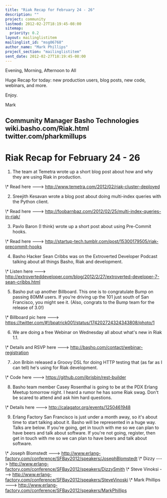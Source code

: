 ```yaml
---
title: "Riak Recap for February 24 - 26"
description: ""
project: community
lastmod: 2012-02-27T18:19:45-08:00
sitemap:
  priority: 0.2
layout: mailinglistitem
mailinglist_id: "msg06768"
author_name: "Mark Phillips"
project_section: "mailinglistitem"
sent_date: 2012-02-27T18:19:45-08:00
---
```



Evening, Morning, Afternoon to All

Huge Recap for today: new production users, blog posts, new code,
webinars, and more.

Enjoy.

Mark

Community Manager
Basho Technologies
wiki.basho.com/Riak.html
twitter.com/pharkmillups
-------------------------------------

Riak Recap for February 24 - 26
========================

1) The team at Temetra wrote up a short blog post about how and why
they are using Riak in production.

\\* Read here ---&gt; http://www.temetra.com/2012/02/riak-cluster-deployed

2) Sreejith Kesavan wrote a blog post about doing multi-index queries
with the Python client.

\\* Read here ---&gt; http://foobarnbaz.com/2012/02/25/multi-index-queries-in-riak/

3) Pavlo Baron (I think) wrote up a short post about using Pre-Commit hooks.

\\* Read here ---&gt;
http://startup-tech.tumblr.com/post/15300179505/riak-precommit-hooks

4) Basho Hacker Sean Cribbs was on the Extroverted Developer Podcast
talking about all things Basho, Riak and development.

\\* Listen here ---&gt;
http://extroverteddeveloper.com/blog/2012/2/27/extroverted-developer-7-sean-cribbs.html

5) Basho put up another Billboard. This one is to congratulate Bump on
passing 80MM users. If you're driving up the 101 just south of San
Francisco, you might see it. (Also, congrats to the Bump team for the
release of 3.0!)

\\* Billboard pic here ---&gt;
https://twitter.com/#!/bpatrick001/status/174202724324343808/photo/1
 
6) We are doing a free Webinar on Wednesday all about what's new in Riak 1.1.

\\* Details and RSVP here ---&gt; http://basho.com/contact/webinar-registration

7) Jon Bribin released a Groovy DSL for doing HTTP testing that (as
far as I can tell) he's using for Riak development.

\\* Code here ---&gt; https://github.com/jbrisbin/rest-builder

8) Basho team member Casey Rosenthal is going to be at the PDX Erlang
Meetup tomorrow night. I heard a rumor he has some Riak swag. Don't be
scared to attend and ask him hard questions.

\\* Details here ---&gt; http://calagator.org/events/1250461948

9) Erlang Factory San Francisco is just under a month away, so it's
about time to start talking about it. Basho will be represented in a
huge way. Talks are below. If you're going, get in touch with me so we
can plan to have beers and talk about software. If you're not going,
register, then get in touch with me so we can plan to have beers and
talk about software.

\\* Joseph Blomstedt ---&gt;
http://www.erlang-factory.com/conference/SFBay2012/speakers/JosephBlomstedt
\\* Dizzy ---&gt; 
http://www.erlang-factory.com/conference/SFBay2012/speakers/DizzySmith
\\* Steve Vinoksi ---&gt;
http://www.erlang-factory.com/conference/SFBay2012/speakers/SteveVinoski
\\* Mark Phillips ---&gt;
http://www.erlang-factory.com/conference/SFBay2012/speakers/MarkPhillips

